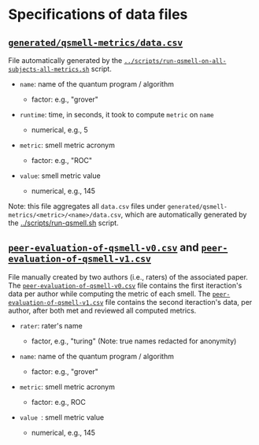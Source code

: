 # Specifications of data files

## [`generated/qsmell-metrics/data.csv`](generated/qsmell-metrics/data.csv)

File automatically generated by the [`../scripts/run-qsmell-on-all-subjects-all-metrics.sh`](../scripts/run-qsmell-on-all-subjects-all-metrics.sh) script.

- `name`: name of the quantum program / algorithm
  * factor: e.g., "grover"

- `runtime`: time, in seconds, it took to compute `metric` on `name`
  * numerical, e.g., 5

- `metric`: smell metric acronym
  * factor: e.g., "ROC"

- `value`: smell metric value
  * numerical, e.g., 145

Note: this file aggregates all `data.csv` files under `generated/qsmell-metrics/<metric>/<name>/data.csv`, which are automatically generated by the [../scripts/run-qsmell.sh](../scripts/run-qsmell.sh) script.

## [`peer-evaluation-of-qsmell-v0.csv`](peer-evaluation-of-qsmell-v0.csv) and [`peer-evaluation-of-qsmell-v1.csv`](peer-evaluation-of-qsmell-v1.csv)

File manually created by two authors (i.e., raters) of the associated paper.  The [`peer-evaluation-of-qsmell-v0.csv`](peer-evaluation-of-qsmell-v0.csv)
file contains the first iteraction's data per author while computing the metric of each smell.  The [`peer-evaluation-of-qsmell-v1.csv`](peer-evaluation-of-qsmell-v1.csv) file contains the second iteraction's data, per author, after both met and reviewed all computed metrics.

- `rater`: rater's name
  * factor, e.g., "turing" (Note: true names redacted for anonymity)

- `name`: name of the quantum program / algorithm
  * factor: e.g., "grover"

- `metric`: smell metric acronym
  * factor: e.g., ROC

- `value `: smell metric value
  * numerical, e.g., 145
